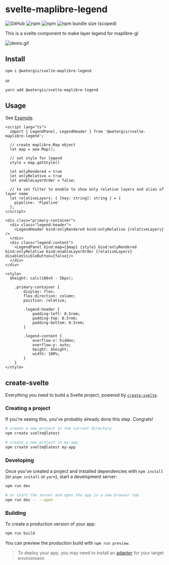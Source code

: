 # svelte-maplibre-legend

![GitHub](https://img.shields.io/github/license/watergis/svelte-maplibre-components)
![npm](https://img.shields.io/npm/v/@watergis/svelte-maplibre-legend)
![npm](https://img.shields.io/npm/dt/@watergis/svelte-maplibre-legend)
![npm bundle size (scoped)](https://img.shields.io/bundlephobia/minzip/@watergis/svelte-maplibre-legend)

This is a svelte component to make layer legend for maplibre-gl

![demo.gif](./demo.gif)

## Install

```zsh
npm i @watergis/svelte-maplibre-legend
```

or

```zsh
yarn add @watergis/svelte-maplibre-legend
```

## Usage

See [Example](./src/example).

```svelte
<script lang="ts">
  import { LegendPanel, LegendHeader } from '@watergis/svelte-maplibre-legend';

  // create maplibre.Map object
  let map = new Map();

  // set style for legend
  style = map.getStyle()

  let onlyRendered = true
  let onlyRelative = true
  let enableLayerOrder = false;

  // to set filter to enable to show only relative layers and alias of layer name
  let relativeLayers: { [key: string]: string } = {
    pipeline: 'Pipeline'
  };
</script>

<div class="primary-container">
  <div class="legend-header">
    <LegendHeader bind:onlyRendered bind:onlyRelative {relativeLayers} />
  </div>
  <div class="legend-content">
    <LegendPanel bind:map={$map} {style} bind:onlyRendered bind:onlyRelative bind:enableLayerOrder {relativeLayers} disableVisibleButton={false}/>
  </div>
</div>

<style>
  $height: calc(100vh - 56px);

	.primary-container {
		display: flex;
		flex-direction: column;
		position: relative;

		.legend-header {
			padding-left: 0.5rem;
			padding-top: 0.5rem;
			padding-bottom: 0.5rem;
		}

		.legend-content {
			overflow-x: hidden;
			overflow-y: auto;
			height: $height;
			width: 100%;
		}
	}
</style>
```

## create-svelte

Everything you need to build a Svelte project, powered by [`create-svelte`](https://github.com/sveltejs/kit/tree/master/packages/create-svelte).

### Creating a project

If you're seeing this, you've probably already done this step. Congrats!

```bash
# create a new project in the current directory
npm create svelte@latest

# create a new project in my-app
npm create svelte@latest my-app
```

### Developing

Once you've created a project and installed dependencies with `npm install` (or `pnpm install` or `yarn`), start a development server:

```bash
npm run dev

# or start the server and open the app in a new browser tab
npm run dev -- --open
```

### Building

To create a production version of your app:

```bash
npm run build
```

You can preview the production build with `npm run preview`.

> To deploy your app, you may need to install an [adapter](https://kit.svelte.dev/docs/adapters) for your target environment.
